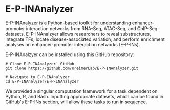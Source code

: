 # E-P-INAnalyzer
E-P-INAnalyzer is a Python-based toolkit for understanding enhancer-promoter interaction networks from RNA-Seq, ATAC-Seq, and ChIP-Seq datasets. E-P-INAnalzyer allows researchers to reveal substructures, integrate TFs, locate disease-associated variation, and perform enrichment analyses on enhancer-promoter interaction networks (E-P-INs). 

E-P-INAnalzyer can be installed using this GitHub repository: 
```
# Clone E-P-INAnalyzer’ GitHub
git clone https://github.com/KreimerLab/E-P-INAnalyzer.git

# Navigate to E-P-INAnalyzer
cd E-P-INAnalyzer/E-P-INAnalyzer
```

We provided a singular computation framework for a task dependent on Python, R, and Bash. Inputting appropriate datasets, which can be found in GitHub's E-P-INs section, will allow these tasks to run in sequence. 
